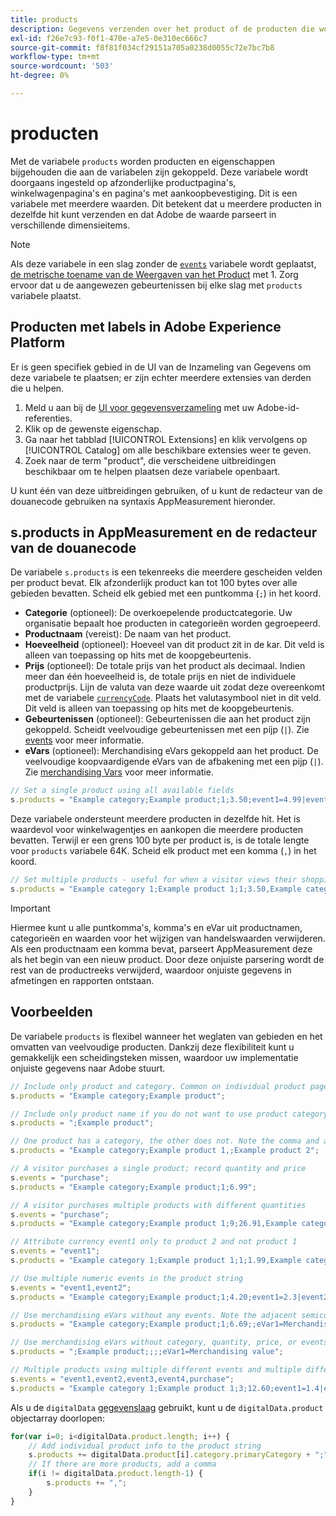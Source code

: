 ```yaml
---
title: products
description: Gegevens verzenden over het product of de producten die worden weergegeven of in het winkelwagentje.
exl-id: f26e7c93-f0f1-470e-a7e5-0e310ec666c7
source-git-commit: f8f81f034cf29151a705a0238d0055c72e7bc7b8
workflow-type: tm+mt
source-wordcount: '503'
ht-degree: 0%

---
```


# producten

Met de variabele `products` worden producten en eigenschappen bijgehouden die aan de variabelen zijn gekoppeld. Deze variabele wordt doorgaans ingesteld op afzonderlijke productpagina&#39;s, winkelwagenpagina&#39;s en pagina&#39;s met aankoopbevestiging. Dit is een variabele met meerdere waarden. Dit betekent dat u meerdere producten in dezelfde hit kunt verzenden en dat Adobe de waarde parseert in verschillende dimensieitems.

>[!NOTE]
>
>Als deze variabele in een slag zonder de [`events`](events/events-overview.md) variabele wordt geplaatst, [de metrische toename van de Weergaven van het Product](/help/components/metrics/product-views.md) met 1. Zorg ervoor dat u de aangewezen gebeurtenissen bij elke slag met `products` variabele plaatst.

## Producten met labels in Adobe Experience Platform

Er is geen specifiek gebied in de UI van de Inzameling van Gegevens om deze variabele te plaatsen; er zijn echter meerdere extensies van derden die u helpen.

1. Meld u aan bij de [UI voor gegevensverzameling](https://experience.adobe.com/data-collection) met uw Adobe-id-referenties.
2. Klik op de gewenste eigenschap.
3. Ga naar het tabblad [!UICONTROL Extensions] en klik vervolgens op [!UICONTROL Catalog] om alle beschikbare extensies weer te geven.
4. Zoek naar de term &quot;product&quot;, die verscheidene uitbreidingen beschikbaar om te helpen plaatsen deze variabele openbaart.

U kunt één van deze uitbreidingen gebruiken, of u kunt de redacteur van de douanecode gebruiken na syntaxis AppMeasurement hieronder.

## s.products in AppMeasurement en de redacteur van de douanecode

De variabele `s.products` is een tekenreeks die meerdere gescheiden velden per product bevat. Elk afzonderlijk product kan tot 100 bytes over alle gebieden bevatten. Scheid elk gebied met een puntkomma (`;`) in het koord.

* **Categorie**  (optioneel): De overkoepelende productcategorie. Uw organisatie bepaalt hoe producten in categorieën worden gegroepeerd.
* **Productnaam**  (vereist): De naam van het product.
* **Hoeveelheid**  (optioneel): Hoeveel van dit product zit in de kar. Dit veld is alleen van toepassing op hits met de koopgebeurtenis.
* **Prijs**  (optioneel): De totale prijs van het product als decimaal. Indien meer dan één hoeveelheid is, de totale prijs en niet de individuele productprijs. Lijn de valuta van deze waarde uit zodat deze overeenkomt met de variabele [`currencyCode`](../config-vars/currencycode.md). Plaats het valutasymbool niet in dit veld. Dit veld is alleen van toepassing op hits met de koopgebeurtenis.
* **Gebeurtenissen**  (optioneel): Gebeurtenissen die aan het product zijn gekoppeld. Scheidt veelvoudige gebeurtenissen met een pijp (`|`). Zie [events](events/events-overview.md) voor meer informatie.
* **eVars**  (optioneel): Merchandising eVars gekoppeld aan het product. De veelvoudige koopvaardigende eVars van de afbakening met een pijp (`|`). Zie [merchandising Vars](evar-merchandising.md) voor meer informatie.

```js
// Set a single product using all available fields
s.products = "Example category;Example product;1;3.50;event1=4.99|event2=5.99;eVar1=Example merchandising value 1|eVar2=Example merchandising value 2";
```

Deze variabele ondersteunt meerdere producten in dezelfde hit. Het is waardevol voor winkelwagentjes en aankopen die meerdere producten bevatten. Terwijl er een grens 100 byte per product is, is de totale lengte voor `products` variabele 64K. Scheid elk product met een komma (`,`) in het koord.

```js
// Set multiple products - useful for when a visitor views their shopping cart
s.products = "Example category 1;Example product 1;1;3.50,Example category 2;Example product 2,1,5.99";
```

>[!IMPORTANT]
>
>Hiermee kunt u alle puntkomma&#39;s, komma&#39;s en eVar uit productnamen, categorieën en waarden voor het wijzigen van handelswaarden verwijderen. Als een productnaam een komma bevat, parseert AppMeasurement deze als het begin van een nieuw product. Door deze onjuiste parsering wordt de rest van de productreeks verwijderd, waardoor onjuiste gegevens in afmetingen en rapporten ontstaan.

## Voorbeelden

De variabele `products` is flexibel wanneer het weglaten van gebieden en het omvatten van veelvoudige producten. Dankzij deze flexibiliteit kunt u gemakkelijk een scheidingsteken missen, waardoor uw implementatie onjuiste gegevens naar Adobe stuurt.

```js
// Include only product and category. Common on individual product pages
s.products = "Example category;Example product";

// Include only product name if you do not want to use product category
s.products = ";Example product";

// One product has a category, the other does not. Note the comma and adjacent semicolon to omit category
s.products = "Example category;Example product 1,;Example product 2";

// A visitor purchases a single product; record quantity and price
s.events = "purchase";
s.products = "Example category;Example product;1;6.99";

// A visitor purchases multiple products with different quantities
s.events = "purchase";
s.products = "Example category;Example product 1;9;26.91,Example category;Example product 2;4;9.96";

// Attribute currency event1 only to product 2 and not product 1
s.events = "event1";
s.products = "Example category 1;Example product 1;1;1.99,Example category 2;Example product 2;1;2.69;event1=1.29";

// Use multiple numeric events in the product string
s.events = "event1,event2";
s.products = "Example category;Example product;1;4.20;event1=2.3|event2=5";

// Use merchandising eVars without any events. Note the adjacent semicolons to skip events
s.products = "Example category;Example product;1;6.69;;eVar1=Merchandising value";

// Use merchandising eVars without category, quantity, price, or events
s.products = ";Example product;;;;eVar1=Merchandising value";

// Multiple products using multiple different events and multiple different merchandising eVars
s.events = "event1,event2,event3,event4,purchase";
s.products = "Example category 1;Example product 1;3;12.60;event1=1.4|event2=9;eVar1=Merchandising value|eVar2=Another merchandising value,Example category 2;Example product 2;1;59.99;event3=6.99|event4=1;eVar3=Merchandising value 3|eVar4=Example value four";
```

Als u de `digitalData` [gegevenslaag](../../prepare/data-layer.md) gebruikt, kunt u de `digitalData.product` objectarray doorlopen:

```js
for(var i=0; i<digitalData.product.length; i++) {
    // Add individual product info to the product string
    s.products += digitalData.product[i].category.primaryCategory + ";" + digitalData.product[i].productInfo.productName;
    // If there are more products, add a comma
    if(i != digitalData.product.length-1) {
        s.products += ",";
    }
}
```
